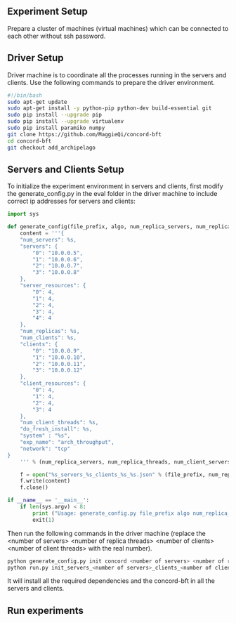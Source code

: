 Experiment Setup
----
Prepare a cluster of machines (virtual machines) which can be connected to each other without ssh password.

Driver Setup
----
Driver machine is to coordinate all the processes running in the servers and clients. Use the following commands to prepare the driver environment.
```bash
#!/bin/bash
sudo apt-get update
sudo apt-get install -y python-pip python-dev build-essential git
sudo pip install --upgrade pip
sudo pip install --upgrade virtualenv
sudo pip install paramiko numpy
git clone https://github.com/MaggieQi/concord-bft
cd concord-bft
git checkout add_archipelago
```

Servers and Clients Setup
----
To initialize the experiment environment in servers and clients, first modify the generate_config.py in the eval folder in the driver machine to include correct ip addresses for servers and clients:
```python
import sys

def generate_config(file_prefix, algo, num_replica_servers, num_replica_threads, num_client_servers, num_client_threads, fresh_install):
    content = '''{
    "num_servers": %s,
    "servers": {
        "0": "10.0.0.5",
        "1": "10.0.0.6",
        "2": "10.0.0.7",
        "3": "10.0.0.8"
    },
    "server_resources": {
        "0": 4,
        "1": 4,
        "2": 4,
        "3": 4,
        "4": 4
    },
    "num_replicas": %s,
    "num_clients": %s,
    "clients": {
        "0": "10.0.0.9",
        "1": "10.0.0.10",
        "2": "10.0.0.11",
        "3": "10.0.0.12"
    },
    "client_resources": {
        "0": 4,
        "1": 4,
        "2": 4,
        "3": 4
    },
    "num_client_threads": %s,
    "do_fresh_install": %s,
    "system" : "%s",
    "exp_name": "arch_throughput",
    "network": "tcp"
}
    ''' % (num_replica_servers, num_replica_threads, num_client_servers, num_client_threads, fresh_install, algo)

    f = open("%s_servers_%s_clients_%s_%s.json" % (file_prefix, num_replica_threads, num_client_threads, algo), 'w')
    f.write(content)
    f.close()

if __name__ == '__main__':
    if len(sys.argv) < 8:
        print ("Usage: generate_config.py file_prefix algo num_replica_servers, num_replica_threads, num_client_servers, num_client_threads, fresh_install")
        exit(1)
```

Then run the following commands in the driver machine (replace the \<number of servers\> \<number of replica threads\> \<number of clients\> \<number of client threads\> with the real number).
```bash
python generate_config.py init concord <number of servers> <number of replica threads> <number of clients> <number of client threads> true
python run.py init_servers_<number of servers>_clients_<number of clients>_concord.json init
```
It will install all the required dependencies and the concord-bft in all the servers and clients.

Run experiments
----

